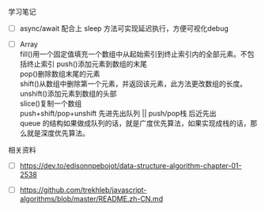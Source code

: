 学习笔记
- [ ] async/await 配合上 sleep 方法可实现延迟执行，方便可视化debug
- [ ] Array  
      fill()用一个固定值填充一个数组中从起始索引到终止索引内的全部元素。不包括终止索引 
      push()添加元素到数组的末尾   
      pop()删除数组末尾的元素   
      shift()从数组中删除第一个元素，并返回该元素，此方法更改数组的长度。  
      unshift()添加元素到数组的头部   
      slice()复制一个数组   
      push+shift/pop+unshift 先进先出队列 || push/pop栈 后近先出    
      queue 的结构如果做成队列的话，就是广度优先算法，如果实现成栈的话，那么就是深度优先算法。  


相关资料
- [ ] https://dev.to/edisonnpebojot/data-structure-algorithm-chapter-01-2538
- [ ] https://github.com/trekhleb/javascript-algorithms/blob/master/README.zh-CN.md

